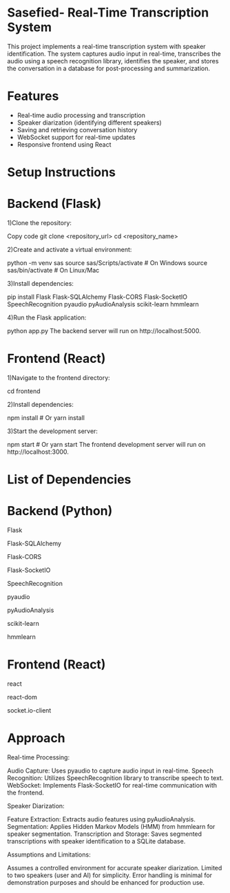 # Sasefied- Real-Time Transcription System 

This project implements a real-time transcription system with speaker identification. The system captures audio input in real-time, transcribes the audio using a speech recognition library, identifies the speaker, and stores the conversation in a database for post-processing and summarization.

# Features

- Real-time audio processing and transcription
- Speaker diarization (identifying different speakers)
- Saving and retrieving conversation history
- WebSocket support for real-time updates
- Responsive frontend using React

# Setup Instructions

# Backend (Flask)

1)Clone the repository:

Copy code
git clone <repository_url>
cd <repository_name>

2)Create and activate a virtual environment:

python -m venv sas
source sas/Scripts/activate  # On Windows
source sas/bin/activate      # On Linux/Mac

3)Install dependencies:

pip install Flask Flask-SQLAlchemy Flask-CORS Flask-SocketIO SpeechRecognition pyaudio pyAudioAnalysis scikit-learn hmmlearn

4)Run the Flask application:

python app.py
The backend server will run on http://localhost:5000.

# Frontend (React)

1)Navigate to the frontend directory:

cd frontend

2)Install dependencies:

npm install  # Or yarn install

3)Start the development server:

npm start  # Or yarn start
The frontend development server will run on http://localhost:3000.

# List of Dependencies

# Backend (Python)
Flask

Flask-SQLAlchemy

Flask-CORS

Flask-SocketIO

SpeechRecognition

pyaudio

pyAudioAnalysis

scikit-learn

hmmlearn

# Frontend (React)
react

react-dom

socket.io-client

# Approach

Real-time Processing:

Audio Capture: Uses pyaudio to capture audio input in real-time.
Speech Recognition: Utilizes SpeechRecognition library to transcribe speech to text.
WebSocket: Implements Flask-SocketIO for real-time communication with the frontend.

Speaker Diarization:

Feature Extraction: Extracts audio features using pyAudioAnalysis.
Segmentation: Applies Hidden Markov Models (HMM) from hmmlearn for speaker segmentation.
Transcription and Storage: Saves segmented transcriptions with speaker identification to a SQLite database.

Assumptions and Limitations:

Assumes a controlled environment for accurate speaker diarization.
Limited to two speakers (user and AI) for simplicity.
Error handling is minimal for demonstration purposes and should be enhanced for production use.
